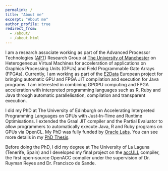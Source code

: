 ```yaml
---
permalink: /
title: "About me"
excerpt: "About me"
author_profile: true
redirect_from: 
  - /about/
  - /about.html
---
```



I am a research associate working as part of the Advanced Processor Technologies ([APT](http://apt.cs.manchester.ac.uk)) Research Group at [The University of Manchester](http://www.manchester.ac.uk) on Heterogeneous Virtual Machines for acceleration of applications on Graphics Processing Units (GPUs) and Field Programmable Gate Arrays (FPGAs).
Currently, I am working as part of the [E2Data](https://e2data.eu/) European project for bringing automatic GPU and FPGA JIT compilation and execution for Java programs. 
I am interested in combining GPGPU computing and FPGA acceleration with interpreted programming languages such as R, Ruby and Java through automatic parallelisation, compilation and transparent execution.

I did my PhD at The University of Edinburgh on Accelerating Interpreted Programming Languages on GPUs with Just-In-Time and Runtime Optimisations.
I extended the Graal JIT compiler and the Partial Evaluator to allow programmers to automatically execute Java, R and Ruby programs on GPUs via OpenCL.
My PhD was fully funded by [Oracle Labs](https://labs.oracle.com/pls/apex/f?p=LABS:10::::::). 
You can see more details in my [PhD Thesis](https://jjfumero.github.io/publication/2017-08-22-PhDThesis).

Before doing the PhD, I did my degree at The University of La Laguna (Tenerife, Spain) and I developed my final project on the [accULL](https://accull.wordpress.com) compiler, the first open-source OpenACC compiler under the supervision of Dr. Ruyman Reyes and Dr. Francisco de Sande. 

